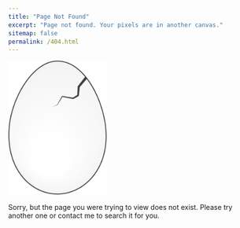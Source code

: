```yaml
---
title: "Page Not Found"
excerpt: "Page not found. Your pixels are in another canvas."
sitemap: false
permalink: /404.html
---
```


<img src="assets/images/ppia_logo_egg.png" alt="Principia"  width="200">

<br>
<p align="center" markdown="1">

Sorry, but the page you were trying to view does not exist.
Please try another one or contact me to search it for you.

</p>
